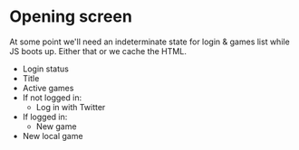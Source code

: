 # Opening screen

At some point we'll need an indeterminate state for login & games list while JS boots up.
Either that or we cache the HTML.

* Login status
* Title
* Active games
* If not logged in:
  * Log in with Twitter
* If logged in:
  * New game
* New local game
